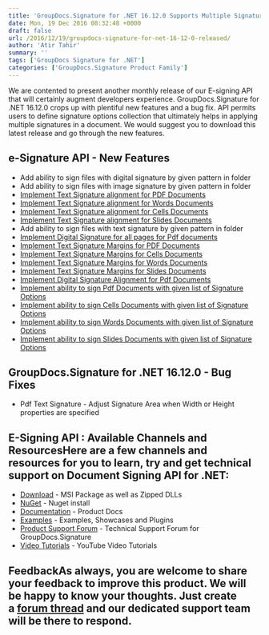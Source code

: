 ```yaml
---
title: 'GroupDocs.Signature for .NET 16.12.0 Supports Multiple Signature Options'
date: Mon, 19 Dec 2016 08:32:48 +0000
draft: false
url: /2016/12/19/groupdocs-signature-for-net-16-12-0-released/
author: 'Atir Tahir'
summary: ''
tags: ['GroupDocs Signature for .NET']
categories: ['GroupDocs.Signature Product Family']
---
```


We are contented to present another monthly release of our E-signing API that will certainly augment developers experience. GroupDocs.Signature for .NET 16.12.0 crops up with plentiful new features and a bug fix. API permits users to define signature options collection that ultimately helps in applying multiple signatures in a document. We would suggest you to download this latest release and go through the new features.

## e-Signature API - New Features

*   Add ability to sign files with digital signature by given pattern in folder
*   Add ability to sign files with image signature by given pattern in folder
*   [Implement Text Signature alignment for PDF Documents](https://docs.groupdocs.com/signature/net "pdf texttext signature alignments")
*   [Implement Text Signature alignment for Words Documents](https://docs.groupdocs.com/signature/net "word text signature alignments")
*   [Implement Text Signature alignment for Cells Documents](https://docs.groupdocs.com/signature/net "cells text signature alignments")
*   [Implement Text Signature alignment for Slides Documents](https://docs.groupdocs.com/signature/net "slide text signature alignments")
*   Add ability to sign files with text signature by given pattern in folder
*   [Implement Digital Signature for all pages for Pdf documents](https://docs.groupdocs.com/signature/net "sign all pages pdf")
*   [Implement Text Signature Margins for PDF Documents](https://docs.groupdocs.com/signature/net "pdf text signature margins")
*   [Implement Text Signature Margins for Cells Documents](https://docs.groupdocs.com/signature/net "cells text signature margins")
*   [Implement Text Signature Margins for Words Documents](https://docs.groupdocs.com/signature/net "word text signature margins")
*   [Implement Text Signature Margins for Slides Documents](https://docs.groupdocs.com/signature/net "slide text signature margins")
*   [Implement Digital Signature Alignment for Pdf Documents](https://docs.groupdocs.com/signature/net "digital signature alignment")
*   [Implement ability to sign Pdf Documents with given list of Signature Options](https://docs.groupdocs.com/signature/net "multiple signature options pdf")
*   [Implement ability to sign Cells Documents with given list of Signature Options](https://docs.groupdocs.com/signature/net "multiple signature options cells")
*   [Implement ability to sign Words Documents with given list of Signature Options](https://docs.groupdocs.com/signature/net "multiple signature options word")
*   [Implement ability to sign Slides Documents with given list of Signature Options](https://docs.groupdocs.com/signature/net "multiple signature options slides")

## GroupDocs.Signature for .NET 16.12.0 - Bug Fixes

*   Pdf Text Signature - Adjust Signature Area when Width or Height properties are specified

## E-Signing API : Available Channels and ResourcesHere are a few channels and resources for you to learn, try and get technical support on **Document Signing API for .NET**:

*   [Download](http://www.groupdocs.com/downloads/signature/net "GroupDocs.Signature for .NET Downloads") - MSI Package as well as Zipped DLLs
*   [NuGet](https://www.nuget.org/packages/groupdocs-signature-dotnet "GroupDocs.Signature for .NET NuGet") - Nuget install
*   [Documentation](https://docs.groupdocs.com/display/signaturenet/Home "Signing API Documentation") - Product Docs
*   [Examples](https://github.com/groupdocs-signature/GroupDocs.Signature-for.NET "Signing API Examples") - Examples, Showcases and Plugins
*   [Product Support Forum](http://www.groupdocs.com/Community/forums/groupdocs.signature-product-family/6/showforum.aspx "GroupDocs.Signature for .NET Support forum") \- Technical Support Forum for GroupDocs.Signature
*   [Video Tutorials](https://www.youtube.com/channel/UCXfvjjoMbyvpUlzD4A7oBuA "GroupDocs.Signature for .NET  tutorials") \- YouTube Video Tutorials

## FeedbackAs always, you are welcome to share your feedback to improve this product. We will be happy to know your thoughts. Just create a [forum thread](http://www.groupdocs.com/Community/forums/groupdocs.signature-product-family/6/showforum.aspx) and our dedicated support team will be there to respond.




